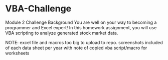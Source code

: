 # VBA-Challenge
Module 2 Challenge
Background
You are well on your way to becoming a programmer and Excel expert! In this homework assignment, you will use VBA scripting to analyze generated stock market data.

NOTE: excel file and macros too big to upload to repo. screenshots included of each data sheet per year with note of copied vba script/macro for worksheets
